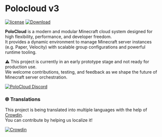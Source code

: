 # Polocloud v3

[![license](https://img.shields.io/github/license/HttpMarco/polocloud?style=for-the-badge&color=b2204c)](../LICENSE)
[![Download](https://img.shields.io/github/downloads/HttpMarco/Polocloud/total?style=for-the-badge&logo=github&color=2ea043)](https://github.com/HttpMarco/polocloud/releases)



**PoloCloud** is a modern and modular Minecraft cloud system designed for high flexibility, performance, and developer freedom.  
It provides a dynamic environment to manage Minecraft server instances (e.g. Paper, Velocity) with scalable group configurations and powerful runtime tooling.

⚠️ This project is currently in an early prototype stage and not ready for production use.  
We welcome contributions, testing, and feedback as we shape the future of Minecraft server orchestration.


<a href="https://discord.gg/s9qQTrD5P7">
         <img alt="PoloCloud Discord" src="https://discord.com/api/guilds/1278460874679386244/widget.png?style=banner2">
</a>

### 🌐 Translations

This project is being translated into multiple languages with the help of [Crowdin](https://crowdin.com/project/polocloud).  
You can contribute by helping us localize it!

[![Crowdin](https://badges.crowdin.net/polocloud/localized.svg)](https://crowdin.com/project/polocloud)

